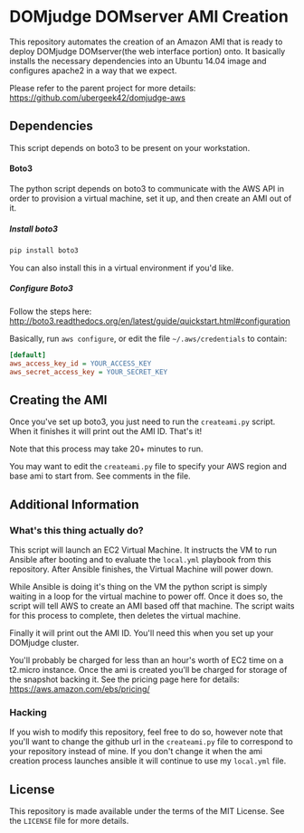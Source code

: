 # DOMjudge DOMserver AMI Creation
This repository automates the creation of an Amazon AMI that is ready to deploy
DOMjudge DOMserver(the web interface portion) onto. It basically installs
the necessary dependencies into an Ubuntu 14.04 image and configures apache2
in a way that we expect.

Please refer to the parent project for more details: https://github.com/ubergeek42/domjudge-aws

## Dependencies
This script depends on boto3 to be present on your workstation.

#### Boto3
The python script depends on boto3 to communicate with the AWS API in order to
provision a virtual machine, set it up, and then create an AMI out of it.

##### Install boto3
```bash
pip install boto3
```
You can also install this in a virtual environment if you'd like.

##### Configure Boto3
Follow the steps here: http://boto3.readthedocs.org/en/latest/guide/quickstart.html#configuration

Basically, run `aws configure`, or edit the file `~/.aws/credentials` to contain:
```ini
[default]
aws_access_key_id = YOUR_ACCESS_KEY
aws_secret_access_key = YOUR_SECRET_KEY
```

## Creating the AMI
Once you've set up boto3, you just need to run the `createami.py` script. When
it finishes it will print out the AMI ID. That's it!

Note that this process may take 20+ minutes to run.

You may want to edit the `createami.py` file to specify your AWS region and base
ami to start from. See comments in the file.

## Additional Information
### What's this thing actually do?
This script will launch an EC2 Virtual Machine. It instructs the VM to run
Ansible after booting and to evaluate the `local.yml` playbook from this
repository. After Ansible finishes, the Virtual Machine will power down.

While Ansible is doing it's thing on the VM the python script is simply waiting
in a loop for the virtual machine to power off. Once it does so, the script will
tell AWS to create an AMI based off that machine. The script waits for this process
to complete, then deletes the virtual machine.

Finally it will print out the AMI ID. You'll need this when you set up your
DOMjudge cluster.

You'll probably be charged for less than an hour's worth of EC2 time on a
t2.micro instance. Once the ami is created you'll be charged for storage of
the snapshot backing it. See the pricing page here for details:
https://aws.amazon.com/ebs/pricing/


### Hacking
If you wish to modify this repository, feel free to do so, however note that
you'll want to change the github url in the `createami.py` file to correspond
to your repository instead of mine. If you don't change it when the ami creation
process launches ansible it will continue to use my `local.yml` file.


## License
This repository is made available under the terms of the MIT License. See the
`LICENSE` file for more details.
